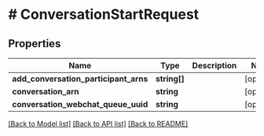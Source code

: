 # # ConversationStartRequest

## Properties

Name | Type | Description | Notes
------------ | ------------- | ------------- | -------------
**add_conversation_participant_arns** | **string[]** |  | [optional]
**conversation_arn** | **string** |  | [optional]
**conversation_webchat_queue_uuid** | **string** |  | [optional]

[[Back to Model list]](../../README.md#models) [[Back to API list]](../../README.md#endpoints) [[Back to README]](../../README.md)
